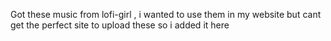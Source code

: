Got these music from lofi-girl , i wanted to use them in my website but cant get the perfect site to upload these so i added it here
